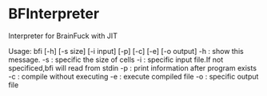 # BFInterpreter
Interpreter for BrainFuck with JIT

Usage: bfi [-h] [-s size] [-i input] [-p] [-c] [-e] [-o output]
-h        : show this message.
-s        : specific the size of cells
-i        : specific input file.If not specificed,bfi will read from stdin
-p        : print information after program exists
-c        : compile without executing
-e        : execute compiled file
-o        : specific output file
